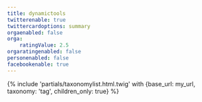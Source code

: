 ```yaml
---
title: dynamictools
twitterenable: true
twittercardoptions: summary
orgaenabled: false
orga:
    ratingValue: 2.5
orgaratingenabled: false
personenabled: false
facebookenable: true
---
```


{% include 'partials/taxonomylist.html.twig' with {base_url: my_url, taxonomy: 'tag', children_only: true} %}
